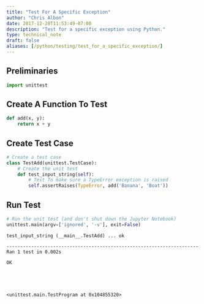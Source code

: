 ```yaml
---
title: "Test For A Specific Exception"
author: "Chris Albon"
date: 2017-12-20T11:53:49-07:00
description: "Test for a specific exception using Python."
type: technical_note
draft: false
aliases: [/python/testing/test_for_a_specific_exception/]
---
```

## Preliminaries


```python
import unittest
```

## Create A Function To Test


```python
def add(x, y):
    return x + y
```

## Create Test Case


```python
# Create a test case
class TestAdd(unittest.TestCase):
    # Create the unit test
    def test_input_string(self):
        # Test To make sure a TypeError exception is raised
        self.assertRaises(TypeError, add('Banana', 'Boat'))
```

## Run Test


```python
# Run the unit test (and don't shut down the Jupyter Notebook)
unittest.main(argv=['ignored', '-v'], exit=False)
```

    test_input_string (__main__.TestAdd) ... ok
    
    ----------------------------------------------------------------------
    Ran 1 test in 0.002s
    
    OK





    <unittest.main.TestProgram at 0x104855320>


